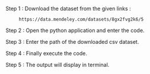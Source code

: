 Step 1 : Download the dataset from the given links :   

         https://data.mendeley.com/datasets/8gx2fvg2k6/5

Step 2 : Open the python application and enter the code.

Step 3 : Enter the path of the downloaded csv dataset.

Step 4 : Finally execute the code.

Step 5 : The output will display in terminal.
